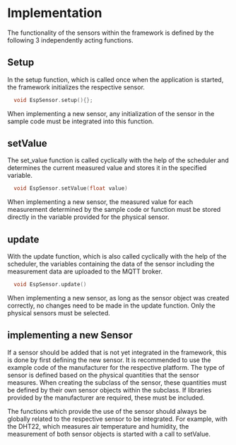 # Implementation

The functionality of the sensors within the framework is defined by the following 3 independently acting functions.

## Setup

In the setup function, which is called once when the application is started, the framework initializes the respective sensor.
```cpp
  void EspSensor.setup(){};
```
When implementing a new sensor, any initialization of the sensor in the sample code must be integrated into this function. 

## setValue

The set_value function is called cyclically with the help of the scheduler and determines the current measured value and stores it in the specified variable.
```cpp
  void EspSensor.setValue(float value)
```
When implementing a new sensor, the measured value for each measurement determined by the sample code or function must be stored directly in the variable provided for the physical sensor. 

## update

With the update function, which is also called cyclically with the help of the scheduler, the variables containing the data of the sensor including the measurement data are uploaded to the MQTT broker.
```cpp
  void EspSensor.update()
```
When implementing a new sensor, as long as the sensor object was created correctly, no changes need to be made in the update function. Only the physical sensors must be selected.

## implementing a new Sensor
If a sensor should be added that is not yet integrated in the framework, this is done by first defining the new sensor.
It is recommended to use the example code of the manufacturer for the respective platform.
The type of sensor is defined based on the physical quantities that the sensor measures.
When creating the subclass of the sensor, these quantities must be defined by their own sensor objects within the subclass.
If libraries provided by the manufacturer are required, these must be included.

The functions which provide the use of the sensor should always be globally related to the respective sensor to be integrated. 
For example, with the DHT22, which measures air temperature and humidity, the measurement of both sensor objects is started with a call to setValue.
